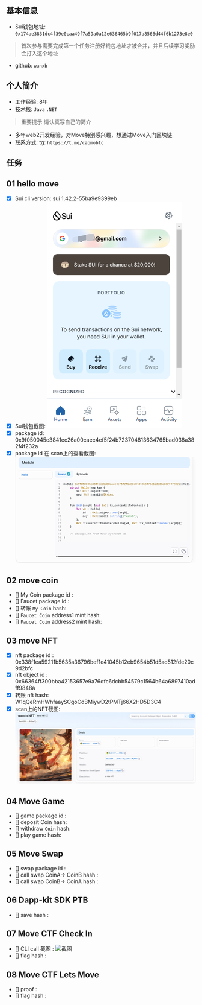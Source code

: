 ## 基本信息
- Sui钱包地址: `0x174ae3831dc4f39e0caa49f7a59a0a12e636465b9f017a8566d44f6b1273e8e0`
> 首次参与需要完成第一个任务注册好钱包地址才被合并，并且后续学习奖励会打入这个地址
- github: `wanxb`

## 个人简介
- 工作经验: 8年
- 技术栈: `Java` `.NET`
> 重要提示 请认真写自己的简介
- 多年web2开发经验，对Move特别感兴趣，想通过Move入门区块链
- 联系方式: tg: `https://t.me/caomobtc` 

## 任务

##   01 hello move  
- [x] Sui cli version: sui 1.42.2-55ba9e9399eb
- [x] Sui钱包截图: ![Sui钱包截图](./images/wallet.png)
- [x] package id: 0x9f050045c3841ec26a00caec4ef5f24b723704813634765bad038a382f4f232a
- [x] package id 在 scan上的查看截图:![Scan截图](./images/task1.png)

##   02 move coin
- [] My Coin package id : 
- [] Faucet package id : 
- [] 转账 `My Coin` hash:
- [] `Faucet Coin` address1 mint hash:
- [] `Faucet Coin` address2 mint hash:

##   03 move NFT
- [x] nft package id : 0x338f1ea59211b5635a36796bef1e41045b12eb9654b51d5ad512fde20c9d2bfc
- [x] nft object id : 0x66364ff300bba42153657e9a76dfc6dcbb54579c1564b64a6897410adff9848a
- [x] 转账 nft  hash: W1qQeRmHWhfaaySCgoCdBMiywD2tPMTj66X2HD5D3C4
- [x] scan上的NFT截图:![Scan截图](./images/my_nft.png)

##   04 Move Game
- [] game package id :
- [] deposit Coin hash:
- [] withdraw `Coin` hash:
- [] play game hash:

##   05 Move Swap
- [] swap package id :
- [] call swap CoinA-> CoinB  hash :
- [] call swap CoinB-> CoinA  hash :

##   06 Dapp-kit SDK PTB
- [] save hash :

##   07 Move CTF Check In
- [] CLI call 截图 : ![截图](./images/你的图片地址)
- [] flag hash :

##   08 Move CTF Lets Move
- [] proof : 
- [] flag hash :

